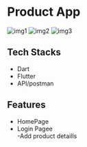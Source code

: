 # Product App


<img src="https://www.imghippo.com/i/awOJ1406xDI.png" alt="img1">
<img src="https://www.imghippo.com/i/Gvoe4363eQ.png" alt="img2">
<img src="https://www.imghippo.com/i/ghf1515c.png" alt="img3">




## Tech Stacks
- Dart
- Flutter
- API/postman
  

## Features
- HomePage                         
- Login Pagee                     
-Add product detaills            
              
    
